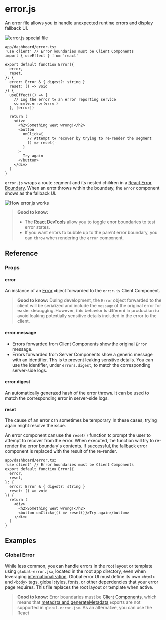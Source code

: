 # error.js

An error file allows you to handle unexpected runtime errors and display fallback UI.

![error.js special file](https://nextjs.org/_next/image?url=https%3A%2F%2Fh8DxKfmAPhn8O0p3.public.blob.vercel-storage.com%2Fdocs%2Fdark%2Ferror-special-file.png&w=1920&q=75)

```tsx
app/dashboard/error.tsx
'use client' // Error boundaries must be Client Components
import { useEffect } from 'react'

export default function Error({
  error,
  reset,
}: {
  error: Error & { digest?: string }
  reset: () => void
}) {
  useEffect(() => {
    // Log the error to an error reporting service
    console.error(error)
  }, [error])

  return (
    <div>
      <h2>Something went wrong!</h2>
      <button
        onClick={
          // Attempt to recover by trying to re-render the segment
          () => reset()
        }
      >
        Try again
      </button>
    </div>
  )
}
```

`error.js` wraps a route segment and its nested children in a
[React Error Boundary](https://react.dev/reference/react/Component#catching-rendering-errors-with-an-error-boundary).
When an error throws within the boundary, the `error` component shows as the fallback UI.

![How error.js works](https://nextjs.org/_next/image?url=https%3A%2F%2Fh8DxKfmAPhn8O0p3.public.blob.vercel-storage.com%2Fdocs%2Fdark%2Ferror-overview.png&w=1920&q=75)

> **Good to know:**
>
> - The [React DevTools](https://react.dev/learn/react-developer-tools) allow you to toggle error boundaries to test error states.
> - If you want errors to bubble up to the parent error boundary, you can `throw` when rendering the `error` component.

## Reference

### Props

#### error

An instance of an [Error](https://developer.mozilla.org/docs/Web/JavaScript/Reference/Global_Objects/Error)
object forwarded to the `error.js` Client Component.

> **Good to know:** During development, the `Error` object forwarded to the client will be
> serialized and include the `message` of the original error for easier debugging. However,
> this behavior is different in production to avoid leaking potentially sensitive details
> included in the error to the client.

#### error.message

- Errors forwarded from Client Components show the original `Error` message.
- Errors forwarded from Server Components show a generic message with an identifier.
This is to prevent leaking sensitive details. You can use the identifier, under `errors.digest`,
to match the corresponding server-side logs.

#### error.digest

An automatically generated hash of the error thrown. It can be used to match the corresponding error in server-side logs.

#### reset

The cause of an error can sometimes be temporary. In these cases, trying again might resolve the issue.

An error component can use the `reset()` function to prompt the user to attempt to recover
from the error. When executed, the function will try to re-render the error boundary's contents.
If successful, the fallback error component is replaced with the result of the re-render.

```tsx
app/dashboard/error.tsx
'use client' // Error boundaries must be Client Components
export default function Error({
  error,
  reset,
}: {
  error: Error & { digest?: string }
  reset: () => void
}) {
  return (
    <div>
      <h2>Something went wrong!</h2>
      <button onClick={() => reset()}>Try again</button>
    </div>
  )
}
```

## Examples

### Global Error

While less common, you can handle errors in the root layout or template using
`global-error.jsx`, located in the root app directory, even when leveraging
[internationalization](https://nextjs.org/docs/app/guides/internationalization). Global error UI
must define its own `<html>` and `<body>` tags, global styles, fonts, or other dependencies
that your error page requires. This file replaces the root layout or template when active.

> **Good to know:** Error boundaries must be [Client Components](https://nextjs.org/docs/app/getting-started/server-and-client-components#using-client-components),
> which means that [metadata and generateMetadata](https://nextjs.org/docs/app/getting-started/metadata-and-og-images)
> exports are not supported in `global-error.jsx`. As an alternative, you can use the React
> [<title>](https://react.dev/reference/react-dom/components/title) component.

```tsx
app/global-error.tsx
'use client' // Error boundaries must be Client Components

export default function GlobalError({
  error,
  reset,
}: {
  error: Error & { digest?: string }
  reset: () => void
}) {
  return (
    // global-error must include html and body tags
    <html>
      <body>
        <h2>Something went wrong!</h2>
        <button onClick={() => reset()}>Try again</button>
      </body>
    </html>
  )
}
```

### Graceful error recovery with a custom error boundary

When rendering fails on the client, it can be useful to show the last known server rendered UI for a better user experience.

The `GracefullyDegradingErrorBoundary` is an example of a custom error boundary that
captures and preserves the current HTML before an error occurs. If a rendering error happens,
it re-renders the captured HTML and displays a persistent notification bar to inform the user.

```tsx
app/dashboard/error.tsx
'use client'
import React, { Component, ErrorInfo, ReactNode } from 'react'

interface ErrorBoundaryProps {
  children: ReactNode
  onError?: (error: Error, errorInfo: ErrorInfo) => void
}

interface ErrorBoundaryState {
  hasError: boolean
}

export class GracefullyDegradingErrorBoundary extends Component<
  ErrorBoundaryProps,
  ErrorBoundaryState
> {
  private contentRef: React.RefObject<HTMLDivElement>

  constructor(props: ErrorBoundaryProps) {
    super(props)
    this.state = { hasError: false }
    this.contentRef = React.createRef()
  }

  static getDerivedStateFromError(_: Error): ErrorBoundaryState {
    return { hasError: true }
  }

  componentDidCatch(error: Error, errorInfo: ErrorInfo) {
    if (this.props.onError) {
      this.props.onError(error, errorInfo)
    }
  }

  render() {
    if (this.state.hasError) {
      // Render the current HTML content without hydration
      return (
        <>
          <div
            ref={this.contentRef}
            suppressHydrationWarning
            dangerouslySetInnerHTML={{
              __html: this.contentRef.current?.innerHTML || '',
            }}
          />
          <div className="fixed bottom-0 left-0 right-0 bg-red-600 text-white py-4 px-6 text-center">
            <p className="font-semibold">
              An error occurred during page rendering
            </p>
          </div>
        </>
      )
    }

    return <div ref={this.contentRef}>{this.props.children}</div>
  }
}

export default GracefullyDegradingErrorBoundary
```

## Version History

| Version | Changes |
| ------- | ------- |
| v15.2.0 | Also display global-error in development. |
| v13.1.0 | global-error introduced. |
| v13.0.0 | error introduced. |

## Learn more about error handling

[Error Handling Learn how to display expected errors and handle uncaught exceptions.](https://nextjs.org/docs/app/getting-started/error-handling)
